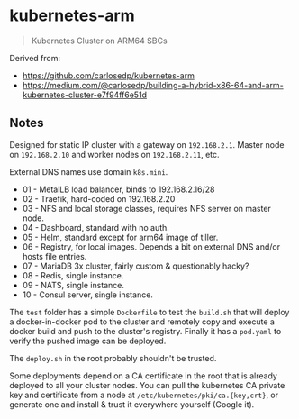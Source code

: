 # kubernetes-arm

> Kubernetes Cluster on ARM64 SBCs

Derived from:

- https://github.com/carlosedp/kubernetes-arm
- https://medium.com/@carlosedp/building-a-hybrid-x86-64-and-arm-kubernetes-cluster-e7f94ff6e51d

## Notes

Designed for static IP cluster with a gateway on `192.168.2.1`. Master node on `192.168.2.10` and worker nodes on `192.168.2.11`, etc.

External DNS names use domain `k8s.mini`.

- 01 - MetalLB load balancer, binds to 192.168.2.16/28
- 02 - Traefik, hard-coded on 192.168.2.20
- 03 - NFS and local storage classes, requires NFS server on master node.
- 04 - Dashboard, standard with no auth.
- 05 - Helm, standard except for arm64 image of tiller.
- 06 - Registry, for local images. Depends a bit on external DNS and/or hosts file entries.
- 07 - MariaDB 3x cluster, fairly custom & questionably hacky?
- 08 - Redis, single instance.
- 09 - NATS, single instance.
- 10 - Consul server, single instance.

The `test` folder has a simple `Dockerfile` to test the `build.sh` that will deploy a docker-in-docker pod to the cluster and remotely copy and execute a docker build and push to the cluster's registry. Finally it has a `pod.yaml` to verify the pushed image can be deployed.

The `deploy.sh` in the root probably shouldn't be trusted.

Some deployments depend on a CA certificate in the root that is already deployed to all your cluster nodes. You can pull the kubernetes CA private key and certificate from a node at `/etc/kubernetes/pki/ca.{key,crt}`, or generate one and install & trust it everywhere yourself (Google it).
